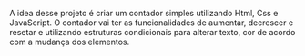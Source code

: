  A idea desse projeto é criar um contador simples utilizando Html, Css e JavaScript. O contador vai ter as funcionalidades de aumentar, decrescer e resetar e utilizando estruturas condicionais para alterar texto, cor de acordo com a mudança dos elementos. 